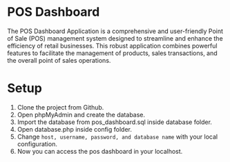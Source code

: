 # POS Dashboard
The POS Dashboard Application is a comprehensive and user-friendly Point of Sale (POS) management system designed to streamline and enhance the efficiency of retail businesses. This robust application combines powerful features to facilitate the management of products, sales transactions, and the overall point of sales operations.

# Setup
1. Clone the project from Github.
2. Open phpMyAdmin and create the database.
3. Import the database from pos_dashboard.sql inside database folder.
4. Open database.php inside config folder.
5. Change `host, username, password, and database name` with your local configuration.
6. Now you can access the pos dashboard in your localhost.
